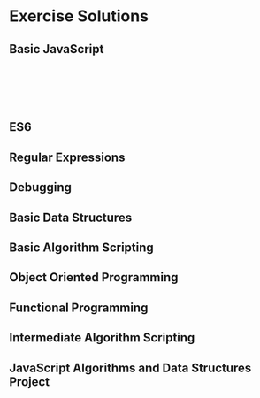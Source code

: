 # Exercise Solutions
## Basic JavaScript
```
```
```
```
```
```
```
```
```
```
```
```
## ES6
## Regular Expressions
## Debugging
## Basic Data Structures
## Basic Algorithm Scripting
## Object Oriented Programming
## Functional Programming
## Intermediate Algorithm Scripting
## JavaScript Algorithms and Data Structures Project